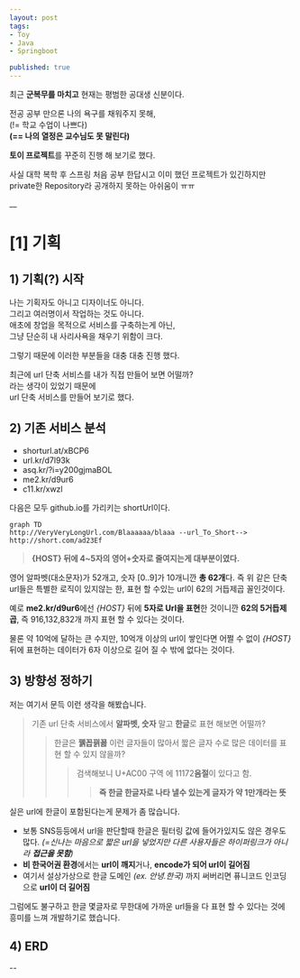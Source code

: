 ```yaml
---
layout: post
tags:
- Toy
- Java
- Springboot

published: true
---
```


최근 **군복무를 마치고** 현재는 평범한 공대생 신분이다.  

전공 공부 만으론 나의 욕구를 채워주지 못해,  
(!= 학교 수업이 나쁘다)  
**(== 나의 열정은 교수님도 못 말린다)**  

**토이 프로젝트**를 꾸준히 진행 해 보기로 했다. 

사실 대학 복학 후 스프링 처음 공부 한답시고 이미 했던 프로젝트가 있긴하지만
private한 Repository라 공개하지 못하는 아쉬움이 ㅠㅠ

__

# [1] 기획
## 1) 기획(?) 시작

나는 기획자도 아니고 디자이너도 아니다.  
그리고 여러명이서 작업하는 것도 아니다.  
애초에 창업을 목적으로 서비스를 구축하는게 아닌,  
그냥 단순히 내 사리사욕을 채우기 위함이 크다.  

그렇기 때문에 이러한 부분들을 대충 대충 진행 했다.  


최근에 url 단축 서비스를 내가 직접 만들어 보면 어떨까?  
라는 생각이 있었기 때문에  
url 단축 서비스를 만들어 보기로 했다.  

## 2) 기존 서비스 분석

- shorturl.at/xBCP6  
- url.kr/d7l93k  
- asq.kr/?i=y200gjmaBOL  
- me2.kr/d9ur6  
- c11.kr/xwzl  

다음은 모두 github.io를 가리키는 shortUrl이다.

```mermaid
graph TD
http://VeryVeryLongUrl.com/Blaaaaaa/blaaa --url_To_Short--> http://short.com/ad23Ef

```
>**{HOST} 뒤에 4~5자의 영어+숫자로 줄여지는게 대부분이였다.**


영어 알파벳(대소문자)가 52개고, 숫자 [0..9]가 10개니깐 **총 62개**다.
즉 위 같은 단축 url들은 특별한 로직이 있지않는 한, 표현 할 수있는 url이 62의 거듭제곱 꼴인것이다.

예로 **me2.kr/d9ur6**에선 *{HOST}* 뒤에 **5자로 Url을 표현**한 것이니깐
**62의 5거듭제곱**, 즉 916,132,832개 까지 표현 할 수 있다는 것이다.

물론 약 10억에 달하는 큰 수지만,
10억개 이상의 url이 쌓인다면 어쩔 수 없이 *{HOST}* 뒤에 표현하는 데이터가
6자 이상으로 길어 질 수 밖에 없다는 것이다.

## 3) 방향성 정하기

저는 여기서 문득 이런 생각을 해봤습니다.
>기존 url 단축 서비스에서 **알파벳, 숫자** 말고 **한글**로 표현 해보면 어떨까?
>>한글은 **꿹꼽끩꾫** 이런 글자들이 많아서 짧은 글자 수로 많은 데이터를 표현 할 수 있지 않을까?
>>>검색해보니 U+AC00 구역 에 11172**음절**이 있다고 함.
>>>>**즉 한글 한글자로 나타 낼수 있는게 글자가 약 1만개라는 뜻**


	
실은 url에 한글이 포함된다는게 문제가 좀 많습니다.

* 보통 SNS등등에서 url을 판단할때 한글은 필터링 값에 들어가있지도 않은 경우도 많다.
*(=신나는 마음으로 짧은 url을 넣었지만 다른 사용자들은 하이퍼링크가 아니라 **접근을 못함**)*
* **비 한국어권 환경**에서는 **url이 깨지**거나, **encode가 되어 url이 길어짐** 
* 여기서 설상가상으로 한글 도메인 *(ex. 안녕.한국)* 까지 써버리면 퓨니코드 인코딩으로 **url이 더 길어짐** 

그럼에도 불구하고
한글 몇글자로 무한대에 가까운 url들을 다 표현 할 수 있다는 것에 흥미를 느껴 개발하기로 했습니다.



## 4) ERD

--
